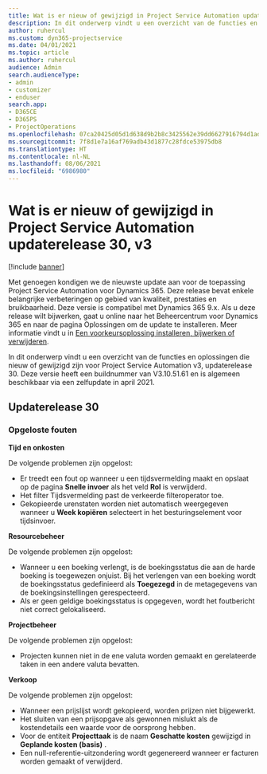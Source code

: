 ```yaml
---
title: Wat is er nieuw of gewijzigd in Project Service Automation updaterelease 30, v3
description: In dit onderwerp vindt u een overzicht van de functies en oplossingen die beschikbaar zijn voor Project Service Automation updaterelease 30, v3.
author: ruhercul
ms.custom: dyn365-projectservice
ms.date: 04/01/2021
ms.topic: article
ms.author: ruhercul
audience: Admin
search.audienceType:
- admin
- customizer
- enduser
search.app:
- D365CE
- D365PS
- ProjectOperations
ms.openlocfilehash: 07ca20425d05d1d638d9b2b8c3425562e39dd6627916794d1ad8441f00658459
ms.sourcegitcommit: 7f8d1e7a16af769adb43d1877c28fdce53975db8
ms.translationtype: HT
ms.contentlocale: nl-NL
ms.lasthandoff: 08/06/2021
ms.locfileid: "6986980"
---
```

# <a name="whats-new-or-changed-in-project-service-automation-update-release-30-v3"></a>Wat is er nieuw of gewijzigd in Project Service Automation updaterelease 30, v3

[!include [banner](../includes/psa-now-project-operations.md)]

Met genoegen kondigen we de nieuwste update aan voor de toepassing Project Service Automation voor Dynamics 365. Deze release bevat enkele belangrijke verbeteringen op gebied van kwaliteit, prestaties en bruikbaarheid. Deze versie is compatibel met Dynamics 365 9.x. Als u deze release wilt bijwerken, gaat u online naar het Beheercentrum voor Dynamics 365 en naar de pagina Oplossingen om de update te installeren. Meer informatie vindt u in [Een voorkeursoplossing installeren, bijwerken of verwijderen](/power-platform/admin/install-remove-preferred-solution.md).

In dit onderwerp vindt u een overzicht van de functies en oplossingen die nieuw of gewijzigd zijn voor Project Service Automation v3, updaterelease 30. Deze versie heeft een buildnummer van V3.10.51.61 en is algemeen beschikbaar via een zelfupdate in april 2021.

## <a name="update-release-30"></a>Updaterelease 30

### <a name="bug-fixes"></a>Opgeloste fouten

**Tijd en onkosten**

De volgende problemen zijn opgelost:

- Er treedt een fout op wanneer u een tijdsvermelding maakt en opslaat op de pagina **Snelle invoer** als het veld **Rol** is verwijderd.
- Het filter Tijdsvermelding past de verkeerde filteroperator toe.
- Gekopieerde urenstaten worden niet automatisch weergegeven wanneer u **Week kopiëren** selecteert in het besturingselement voor tijdsinvoer.

**Resourcebeheer**

De volgende problemen zijn opgelost:

- Wanneer u een boeking verlengt, is de boekingsstatus die aan de harde boeking is toegewezen onjuist. Bij het verlengen van een boeking wordt de boekingsstatus gedefinieerd als **Toegezegd** in de metagegevens van de boekingsinstellingen gerespecteerd.
- Als er geen geldige boekingsstatus is opgegeven, wordt het foutbericht niet correct gelokaliseerd.

**Projectbeheer**

De volgende problemen zijn opgelost:

- Projecten kunnen niet in de ene valuta worden gemaakt en gerelateerde taken in een andere valuta bevatten.

**Verkoop**

De volgende problemen zijn opgelost:

- Wanneer een prijslijst wordt gekopieerd, worden prijzen niet bijgewerkt.
- Het sluiten van een prijsopgave als gewonnen mislukt als de kostendetails een waarde voor de oorsprong hebben.
- Voor de entiteit **Projecttaak** is de naam **Geschatte kosten** gewijzigd in **Geplande kosten (basis)** ​.
- Een null-referentie-uitzondering wordt gegenereerd wanneer er facturen worden gemaakt of verwijderd.
